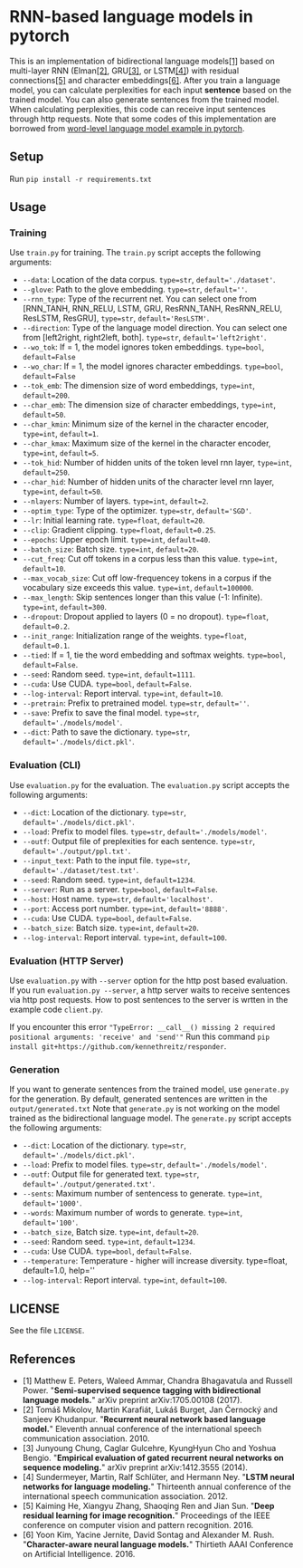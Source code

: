 # RNN-based language models in pytorch

This is an implementation of bidirectional language models[[1]](#cite1) based on multi-layer RNN (Elman[[2]](#cite2), GRU[[3]](#cite3), or LSTM[[4]](#cite4)) with residual connections[[5]](#cite5) and character embeddings[[6]](#cite6).
After you train a language model, you can calculate perplexities for each input **sentence** based on the trained model.
You can also generate sentences from the trained model.
When calculating perplexities, this code can receive input sentences through http requests.
Note that some codes of this implementation are borrowed from [word-level language model example in pytorch](https://github.com/pytorch/examples).

## Setup

Run `pip install -r requirements.txt`

## Usage
### Training

Use `train.py` for training.
The `train.py` script accepts the following arguments:

- `--data`: Location of the data corpus. `type=str`, `default='./dataset'`.
- `--glove`: Path to the glove embedding. `type=str`, `default=''`.
- `--rnn_type`: Type of the recurrent net. You can select one from [RNN_TANH, RNN_RELU, LSTM, GRU, ResRNN_TANH, ResRNN_RELU, ResLSTM, ResGRU], `type=str`, `default='ResLSTM'`.
- `--direction`: Type of the language model direction. You can select one from [left2right, right2left, both]. `type=str`, `default='left2right'`.
- `--wo_tok`: If = 1, the model ignores token embeddings. `type=bool`, `default=False`
- `--wo_char`: If = 1, the model ignores character embeddings. `type=bool`, `default=False`
- `--tok_emb`: The dimension size of word embeddings, `type=int`, `default=200`.
- `--char_emb`: The dimension size of character embeddings, `type=int`, `default=50`.
- `--char_kmin`: Minimum size of the kernel in the character encoder, `type=int`, `default=1`.
- `--char_kmax`: Maximum size of the kernel in the character encoder, `type=int`, `default=5`.
- `--tok_hid`: Number of hidden units of the token level rnn layer, `type=int`, `default=250`.
- `--char_hid`: Number of hidden units of the character level rnn layer, `type=int`, `default=50`.
- `--nlayers`: Number of layers. `type=int`, `default=2`.
- `--optim_type`: Type of the optimizer. `type=str`, `default='SGD'`.
- `--lr`: Initial learning rate. `type=float`, `default=20`.
- `--clip`: Gradient clipping. `type=float`, `default=0.25`.
- `--epochs`: Upper epoch limit. `type=int`, `default=40`.
- `--batch_size`: Batch size. `type=int`, `default=20`.
- `--cut_freq`: Cut off tokens in a corpus less than this value. `type=int`, `default=10`.
- `--max_vocab_size`: Cut off low-frequencey tokens in a corpus if the vocabulary size exceeds this value. `type=int`, `default=100000`.
- `--max_length`: Skip sentences longer than this value (-1: Infinite). `type=int`, `default=300`.
- `--dropout`: Dropout applied to layers (0 = no dropout). `type=float`, `default=0.2`.
- `--init_range`: Initialization range of the weights. `type=float`, `default=0.1`.
- `--tied`: If = 1, tie the word embedding and softmax weights. `type=bool`, `default=False`.
- `--seed`: Random seed. `type=int`, `default=1111`.
- `--cuda`: Use CUDA. `type=bool`, `default=False`.
- `--log-interval`: Report interval. `type=int`, `default=10`.
- `--pretrain`: Prefix to pretrained model. `type=str`, `default=''`.
- `--save`: Prefix to save the final model. `type=str`, `default='./models/model'`.
- `--dict`: Path to save the dictionary. `type=str`, `default='./models/dict.pkl'`.

### Evaluation (CLI)

Use `evaluation.py` for the evaluation.
The `evaluation.py` script accepts the following arguments:


- `--dict`: Location of the dictionary. `type=str`, `default='./models/dict.pkl'`.
- `--load`: Prefix to model files. `type=str`, `default='./models/model'`.
- `--outf`: Output file of preplexities for each sentence. `type=str`, `default='./output/ppl.txt'`.
- `--input_text`: Path to the input file. `type=str`, `default='./dataset/test.txt'`.
- `--seed`: Random seed. `type=int`, `default=1234`.
- `--server`: Run as a server. `type=bool`, `default=False`.
- `--host`: Host name. `type=str`, `default='localhost'`.
- `--port`: Access port number. `type=int`, `default='8888'`.
- `--cuda`: Use CUDA. `type=bool`, `default=False`.
- `--batch_size`: Batch size. `type=int`, `default=20`.
- `--log-interval`: Report interval. `type=int`, `default=100`.

### Evaluation (HTTP Server)

Use `evaluation.py` with `--server` option for the http post based evaluation.
If you run `evaluation.py --server`, a http server waits to receive sentences via http post requests.
How to post sentences to the server is wrtten in the example code `client.py`.

If you encounter this error
`"TypeError: __call__() missing 2 required positional arguments: 'receive' and 'send'"`
Run this command `pip install git+https://github.com/kennethreitz/responder`.

### Generation

If you want to generate sentences from the trained model, use `generate.py` for the generation.
By default, generated sentences are written in the `output/generated.txt`
Note that `generate.py` is not working on the model trained as the bidirectional language model.
The `generate.py` script accepts the following arguments:

- `--dict`: Location of the dictionary. `type=str`, `default='./models/dict.pkl'`.
- `--load`: Prefix to model files. `type=str`, `default='./models/model'`.
- `--outf`: Output file for generated text. `type=str`, `default='./output/generated.txt'`.
- `--sents`: Maximum number of sentencess to generate. `type=int`, `default='1000'`.
- `--words`: Maximum number of words to generate. `type=int`, `default='100'`.
- `--batch_size`, Batch size. `type=int`, `default=20`.
- `--seed`: Random seed. `type=int`, `default=1234`.
- `--cuda`: Use CUDA. `type=bool`, `default=False`.
- `--temperature`: Temperature - higher will increase diversity. type=float, default=1.0, help=''
- `--log-interval`: Report interval. `type=int`, `default=100`.

## LICENSE

See the file `LICENSE`.

## References

- <a name="cite1">[1]</a> Matthew E. Peters, Waleed Ammar, Chandra Bhagavatula and Russell Power. "**Semi-supervised sequence tagging with bidirectional language models.**" arXiv preprint arXiv:1705.00108 (2017).
- <a name="cite2">[2]</a> Tomáš Mikolov, Martin Karafiát, Lukáš Burget, Jan Černocký and Sanjeev Khudanpur. "**Recurrent neural network based language model.**" Eleventh annual conference of the international speech communication association. 2010.
- <a name="cite3">[3]</a> Junyoung Chung, Caglar Gulcehre, KyungHyun Cho and Yoshua Bengio. "**Empirical evaluation of gated recurrent neural networks on sequence modeling.**" arXiv preprint arXiv:1412.3555 (2014).
- <a name="cite4">[4]</a> Sundermeyer, Martin, Ralf Schlüter, and Hermann Ney. "**LSTM neural networks for language modeling.**" Thirteenth annual conference of the international speech communication association. 2012.
- <a name="cite5">[5]</a> Kaiming He, Xiangyu Zhang, Shaoqing Ren and Jian Sun. "**Deep residual learning for image recognition.**" Proceedings of the IEEE conference on computer vision and pattern recognition. 2016.
- <a name="cite6">[6]</a> Yoon Kim, Yacine Jernite, David Sontag and Alexander M. Rush. "**Character-aware neural language models.**" Thirtieth AAAI Conference on Artificial Intelligence. 2016.
